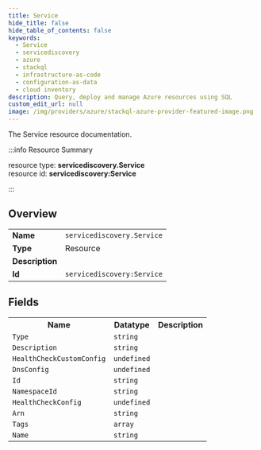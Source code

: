 ```yaml
---
title: Service
hide_title: false
hide_table_of_contents: false
keywords:
  - Service
  - servicediscovery
  - azure
  - stackql
  - infrastructure-as-code
  - configuration-as-data
  - cloud inventory
description: Query, deploy and manage Azure resources using SQL
custom_edit_url: null
image: /img/providers/azure/stackql-azure-provider-featured-image.png
---
```

The Service resource documentation.

:::info Resource Summary

<div class="row">
<div class="providerDocColumn">
<span>resource type:&nbsp;<b>servicediscovery.Service</b></span><br />
<span>resource id:&nbsp;<b>servicediscovery:Service</b></span><br />
</div>
</div>

:::

## Overview
<table><tbody>
<tr><td><b>Name</b></td><td><code>servicediscovery.Service</code></td></tr>
<tr><td><b>Type</b></td><td>Resource</td></tr>
<tr><td><b>Description</b></td><td></td></tr>
<tr><td><b>Id</b></td><td><code>servicediscovery:Service</code></td></tr>
</tbody></table>

## Fields
<table><tbody>
<tr><th>Name</th><th>Datatype</th><th>Description</th></tr>
<tr><td><code>Type</code></td><td><code>string</code></td><td></td></tr><tr><td><code>Description</code></td><td><code>string</code></td><td></td></tr><tr><td><code>HealthCheckCustomConfig</code></td><td><code>undefined</code></td><td></td></tr><tr><td><code>DnsConfig</code></td><td><code>undefined</code></td><td></td></tr><tr><td><code>Id</code></td><td><code>string</code></td><td></td></tr><tr><td><code>NamespaceId</code></td><td><code>string</code></td><td></td></tr><tr><td><code>HealthCheckConfig</code></td><td><code>undefined</code></td><td></td></tr><tr><td><code>Arn</code></td><td><code>string</code></td><td></td></tr><tr><td><code>Tags</code></td><td><code>array</code></td><td></td></tr><tr><td><code>Name</code></td><td><code>string</code></td><td></td></tr>
</tbody></table>